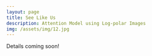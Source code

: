 ```yaml
---
layout: page
title: See Like Us
description: Attention Model using Log-polar Images
img: /assets/img/12.jpg
---
```


Details coming soon!
